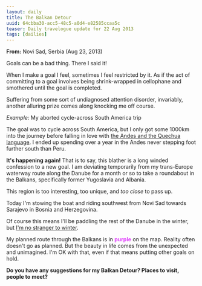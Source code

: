 ```yaml
---
layout: daily
title: The Balkan Detour
uuid: 64cbba30-acc5-48c5-a0d4-e82585ccaa5c
teaser: Daily travelogue update for 22 Aug 2013
tags: [dailies]
---
```


**From:** Novi Sad, Serbia (Aug 23, 2013)

Goals can be a bad thing. There I said it!

When I make a goal I feel, sometimes I feel restricted by it. As if the act of
committing to a goal involves being shrink-wrapped in cellophane and smothered
until the goal is completed.

Suffering from some sort of undiagnosed attention disorder, invariably,
another alluring prize comes along knocking me off course.

*Example:* My aborted cycle-across South America trip

The goal was to cycle across South America, but I only got some 1000km into the journey
before falling in love with <a href="http://elusivetruth.net/2012/01/26/daily.html" title="Going Domestic In Cuzco">the Andes and the Quechua language</a>. I ended up
spending over a year in the Andes never stepping foot further south than Peru.

**It's happening again!** That is to say, this blather is a long winded
confession to a new goal.  I am deviating temporarily from my trans-Europe
waterway route along the Danube for a month or so to take a roundabout in the
Balkans, specifically former Yugoslavia and Albania.

This region is too interesting, too unique, and *too close* to pass up.

Today I'm stowing the boat and riding southwest from Novi Sad towards Sarajevo in
Bosnia and Herzegovina.

Of course this means I'll be paddling the rest of the Danube in the winter, but <a href="https://www.youtube.com/watch?feature=player_embedded&v=Tzcxe8MR1l0" title="Video Update: Ice, Ice Everywhere!">I'm no stranger to winter</a>.

My planned route through the Balkans is in <mark style="color: #DF3AFC;background:none;font-weight:bold;">purple</mark> on the map.  Reality often
doesn't go as planned. But the beauty in life comes from the unexpected and
unimagined. I'm OK with that, even if that means putting other goals on hold.

**Do you have any suggestions for my Balkan Detour? Places to visit, people to meet?**


